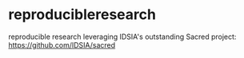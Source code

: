 # reproducibleresearch
reproducible research leveraging IDSIA's outstanding Sacred project: https://github.com/IDSIA/sacred
